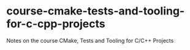 # course-cmake-tests-and-tooling-for-c-cpp-projects
Notes on the course CMake, Tests and Tooling for C/C++ Projects
